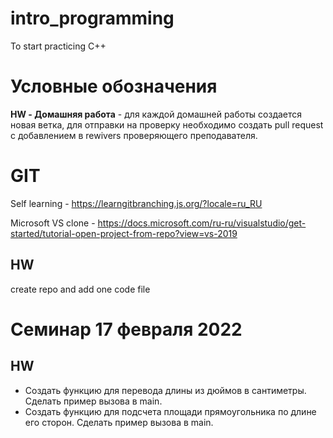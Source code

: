 # intro_programming
To start practicing C++

# Условные обозначения
**HW - Домашняя работа** - для каждой домашней работы создается новая ветка, для отправки на проверку необходимо создать pull request с добавлением в rewivers проверяющего преподавателя.

# GIT
Self learning - https://learngitbranching.js.org/?locale=ru_RU

Microsoft VS clone - https://docs.microsoft.com/ru-ru/visualstudio/get-started/tutorial-open-project-from-repo?view=vs-2019


## HW
create repo and add one code file

# Семинар 17 февраля 2022

## HW
- Создать функцию для перевода длины из дюймов в сантиметры. Сделать пример вызова в main.
- Создать функцию для подсчета площади прямоугольника по длине его сторон. Сделать пример вызова в main.
